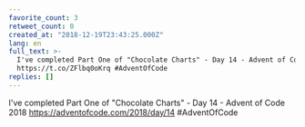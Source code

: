 ```yaml
---
favorite_count: 3
retweet_count: 0
created_at: "2018-12-19T23:43:25.000Z"
lang: en
full_text: >-
  I've completed Part One of "Chocolate Charts" - Day 14 - Advent of Code 2018
  https://t.co/ZFlbq0oKrq #AdventOfCode
replies: []
---
```


I've completed Part One of "Chocolate Charts" - Day 14 - Advent of Code 2018
<https://adventofcode.com/2018/day/14> #AdventOfCode
